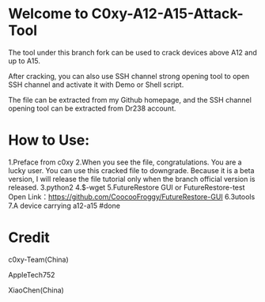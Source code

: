 # Welcome to C0xy-A12-A15-Attack-Tool
The tool under this branch fork can be used to crack devices above A12 and up to A15. 

After cracking, you can also use SSH channel strong opening tool to open SSH channel and activate it with Demo or Shell script. 

The file can be extracted from my Github homepage, and the SSH channel opening tool can be extracted from Dr238 account.

# How to Use:
1.Preface from c0xy
2.When you see the file, congratulations.
 You are a lucky user. 
You can use this cracked file to downgrade. 
Because it is a beta version, I will release the file tutorial only when the branch official version is released.
3.python2
4.$-wget
5.FutureRestore GUI or FutureRestore-test Open Link：https://github.com/CoocooFroggy/FutureRestore-GUI
6.3utools
7.A device carrying a12-a15
#done

# Credit
c0xy-Team(China)

AppleTech752

XiaoChen(China)
